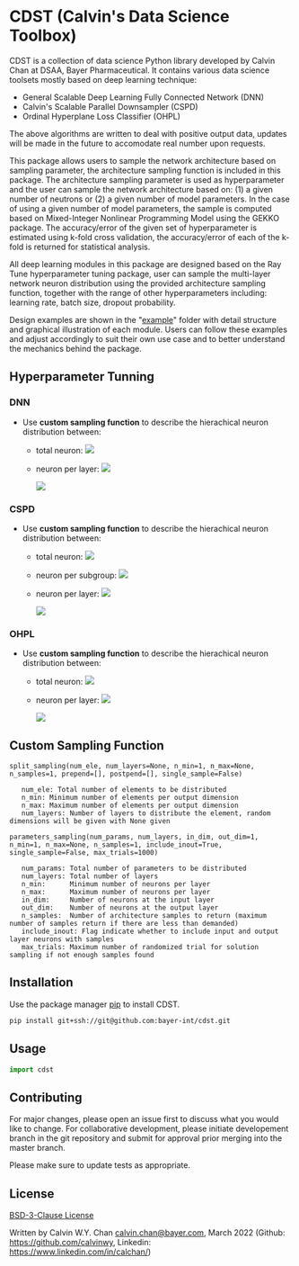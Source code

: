 # CDST (Calvin's Data Science Toolbox)

CDST is a collection of data science Python library developed by Calvin Chan at DSAA, Bayer Pharmaceutical. It contains various data science toolsets mostly based on deep learning technique:

- General Scalable Deep Learning Fully Connected Network (DNN)
- Calvin's Scalable Parallel Downsampler (CSPD)
- Ordinal Hyperplane Loss Classifier (OHPL)

The above algorithms are written to deal with positive output data, updates will be made in the future to accomodate real number upon requests.

This package allows users to sample the network architecture based on sampling parameter, the architecture sampling function is included in this package. The architecture sampling parameter is used as hyperparameter and the user can sample the network architecture based on: (1) a given number of neutrons or (2) a given number of model parameters. In the case of using a given number of model parameters, the sample is computed based on Mixed-Integer Nonlinear Programming Model using the GEKKO package. The accuracy/error of the given set of hyperparameter is estimated using k-fold cross validation, the accuracy/error of each of the k-fold is returned for statistical analysis.

All deep learning modules in this package are designed based on the Ray Tune hyperparameter tuning package, user can sample the multi-layer network neuron distribution using the provided architecture sampling function, together with the range of other hyperparameters including: learning rate, batch size, dropout probability. 

Design examples are shown in the "[example](https://github.com/Bayer-Group/cdst/tree/main/example)" folder with detail structure and graphical illustration of each module. Users can follow these examples and adjust accordingly to suit their own use case and to better understand the mechanics behind the package.


## Hyperparameter Tunning

### DNN

* Use __custom sampling function__ to describe the hierachical neuron distribution between:
    * total neuron: <img src="https://render.githubusercontent.com/render/math?math=H_{total}">
    * neuron per layer: <img src="https://render.githubusercontent.com/render/math?math=H_{layer}">

      <img src="https://render.githubusercontent.com/render/math?math=H_{total}=15\quad\longrightarrow\quad H_{layer}=\begin{bmatrix}3\\4\\5\\3\end{bmatrix}">
    

### CSPD

* Use __custom sampling function__ to describe the hierachical neuron distribution between:
    * total neuron: <img src="https://render.githubusercontent.com/render/math?math=H_{total}">
    * neuron per subgroup: <img src="https://render.githubusercontent.com/render/math?math=H_{subgroup}">
    * neuron per layer: <img src="https://render.githubusercontent.com/render/math?math=H_{branch}">

      <img src="https://render.githubusercontent.com/render/math?math=H_{total}=15\quad\longrightarrow\quad H_{subgroup}=\begin{bmatrix}3\\4\\5\\3\end{bmatrix}\quad \longrightarrow\quad H_{branch}=\begin{bmatrix}[2,1]\\ [2,2]\\ [2,2,1]\\ [1,2] \end{bmatrix}">
    
### OHPL

* Use __custom sampling function__ to describe the hierachical neuron distribution between:
    * total neuron: <img src="https://render.githubusercontent.com/render/math?math=H_{total}">
    * neuron per layer: <img src="https://render.githubusercontent.com/render/math?math=H_{layer}">

      <img src="https://render.githubusercontent.com/render/math?math=H_{total}=15\quad\longrightarrow\quad H_{layer}=\begin{bmatrix}3\\4\\5\\3\end{bmatrix} ">

    
## __Custom Sampling Function__

`split_sampling(num_ele, num_layers=None, n_min=1, n_max=None, n_samples=1, prepend=[], postpend=[], single_sample=False)`

```
   num_ele: Total number of elements to be distributed
   n_min: Minimum number of elements per output dimension
   n_max: Maximum number of elements per output dimension
   num_layers: Number of layers to distribute the element, random dimensions will be given with None given
```

 `parameters_sampling(num_params, num_layers, in_dim, out_dim=1, n_min=1, n_max=None, n_samples=1, include_inout=True, single_sample=False, max_trials=1000)`
 
```
   num_params: Total number of parameters to be distributed
   num_layers: Total number of layers
   n_min:      Minimum number of neurons per layer
   n_max:      Maximum number of neurons per layer
   in_dim:     Number of neurons at the input layer
   out_dim:    Number of neurons at the output layer
   n_samples:  Number of architecture samples to return (maximum number of samples return if there are less than demanded)
   include_inout: Flag indicate whether to include input and output layer neurons with samples
   max_trials: Maximum number of randomized trial for solution sampling if not enough samples found
```

## Installation

Use the package manager [pip](https://pip.pypa.io/en/stable/) to install CDST.

```bash
pip install git+ssh://git@github.com:bayer-int/cdst.git
```

## Usage

```python
import cdst

```

## Contributing
For major changes, please open an issue first to discuss what you would like to change. For collaborative development, please initiate developement branch in the git repository and submit for approval prior merging into the master branch.

Please make sure to update tests as appropriate.

## License
[BSD-3-Clause License](https://github.com/bayer-int/cdst/blob/master/LICENSE)

Written by Calvin W.Y. Chan <calvin.chan@bayer.com>, March 2022
(Github: https://github.com/calvinwy, Linkedin: https://www.linkedin.com/in/calchan/)
